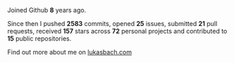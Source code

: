Joined Github **8** years ago.

Since then I pushed **2583** commits, opened **25** issues, submitted **21** pull requests, received **157** stars across **72** personal projects and contributed to **15** public repositories.

Find out more about me on [lukasbach.com](https://lukasbach.com)
